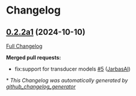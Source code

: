 # Changelog

## [0.2.2a1](https://github.com/OpenVoiceOS/ovos-stt-plugin-nemo/tree/0.2.2a1) (2024-10-10)

[Full Changelog](https://github.com/OpenVoiceOS/ovos-stt-plugin-nemo/compare/0.2.1...0.2.2a1)

**Merged pull requests:**

- fix:support for transducer models [\#5](https://github.com/OpenVoiceOS/ovos-stt-plugin-nemo/pull/5) ([JarbasAl](https://github.com/JarbasAl))



\* *This Changelog was automatically generated by [github_changelog_generator](https://github.com/github-changelog-generator/github-changelog-generator)*
